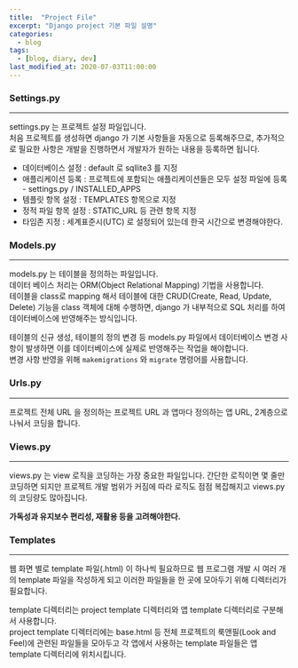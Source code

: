 ```yaml
---
title:  "Project File"
excerpt: "Django project 기본 파일 설명"
categories:
  - blog
tags:
  - [blog, diary, dev]
last_modified_at: 2020-07-03T11:00:00
---
```


### Settings.py
***
settings.py 는 프로젝트 설정 파일입니다.  
처음 프로젝트를 생성하면 django 가 기본 사항들을 자동으로 등록해주므로, 추가적으로 필요한 사항은 개발을 진행하면서 개발자가 원하는 내용을 등록하면 됩니다.

* 데이터베이스 설정 : default 로 sqllite3 를 지정
* 애플리케이션 등록 : 프로젝트에 포함되는 애플리케이션들은 모두 설정 파일에 등록 - settings.py / INSTALLED_APPS
* 템플릿 항목 설정 : TEMPLATES 항목으로 지정
* 정적 파일 항목 설정 : STATIC_URL 등 관련 항목 지정
* 타임존 지정 : 세계표준시(UTC) 로 설정되어 있는데 한국 시간으로 변경해야한다.

### Models.py
***
models.py 는 테이블을 정의하는 파일입니다.  
데이터 베이스 처리는 ORM(Object Relational Mapping) 기법을 사용합니다.  
테이블을 class로 mapping 해서 테이블에 대한 CRUD(Create, Read, Update, Delete) 기능을 class 객체에 대해 수행하면, django 가 내부적으로 SQL 처리를 하여 데이터베이스에 반영해주는 방식입니다.

테이블의 신규 생성, 테이블의 정의 변경 등 models.py 파일에서 데이터베이스 변경 사항이 발생하면 이를 데이터베이스에 실제로 반영해주는 작업을 해야합니다.  
변경 사항 반영을 위해 `makemigrations` 와 `migrate` 명령어를 사용합니다.

### Urls.py
***
프로젝트 전체 URL 을 정의하는 프로젝트 URL 과 앱마다 정의하는 앱 URL, 2계층으로 나눠서 코딩을 합니다.

### Views.py
***
views.py 는 view 로직을 코딩하는 가장 중요한 파일입니다. 간단한 로직이면 몇 줄만 코딩하면 되지만 프로젝트 개발 범위가 커짐에 따라 로직도 점점 복잡해지고 views.py 의 코딩량도 많아집니다.   

**가독성과 유지보수 편리성, 재활용 등을 고려해야한다.**

### Templates
***
웹 화면 별로 template 파일(.html) 이 하나씩 필요하므로 웹 프로그램 개발 시 여러 개의 template 파일을 작성하게 되고 이러한 파일들을 한 곳에 모아두기 위해 디렉터리가 필요합니다.

template 디렉터리는 project template 디렉터리와 앱 template 디렉터리로 구분해서 사용합니다.  
project template 디렉터리에는 base.html 등 전체 프로젝트의 룩앤필(Look and Feel)에 관련된 파일들을 모아두고 각 앱에서 사용하는 template 파일들은 앱 template 디렉터리에 위치시킵니다.